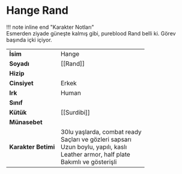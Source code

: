 # Hange Rand  
!!! note inline end "Karakter Notları"  
	Esmerden ziyade güneşte kalmış gibi, pureblood Rand belli ki. Görev başında içki içiyor.     
  
|  |  |  
|---|---|  
| **İsim** | Hange |  
| **Soyadı** | [[Rand]] |  
| **Hizip** |  |  
| **Cinsiyet** | Erkek |  
| **Irk** | Human |  
| **Sınıf** |  |  
| **Kütük** | [[Surdibi]] |  
| **Münasebet** |  |  
| **Karakter Betimi** | 30lu yaşlarda, combat ready<br>Saçları ve gözleri sapsarı<br>Uzun boylu, yapılı, kaslı<br>Leather armor, half plate<br>Bakımlı ve gösterişli |  
  
  
